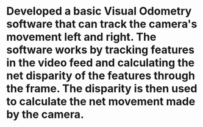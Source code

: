 # Developed a basic Visual Odometry software that can track the camera's movement left and right. The software works by tracking features in the video feed and calculating the net disparity of the features through the frame. The disparity is then used to calculate the net movement made by the camera.
